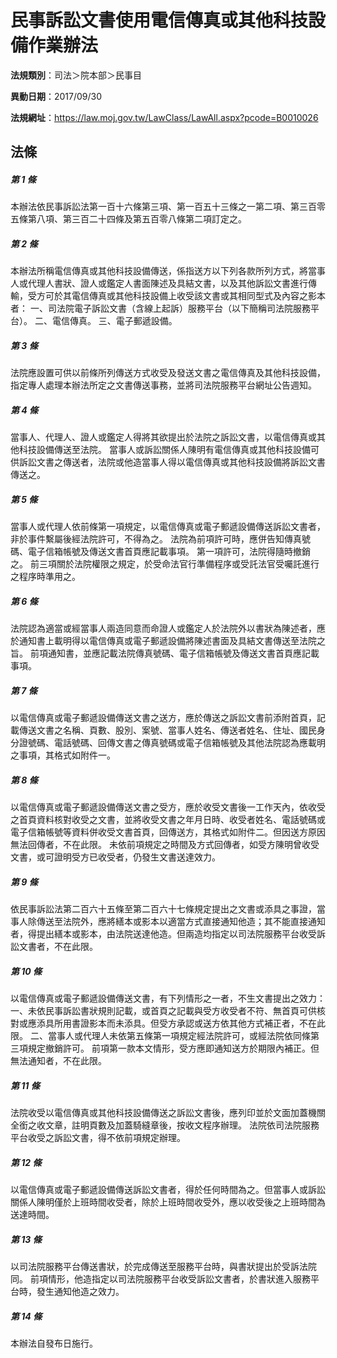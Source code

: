 # 民事訴訟文書使用電信傳真或其他科技設備作業辦法

**法規類別**：司法＞院本部＞民事目

**異動日期**：2017/09/30  

**法規網址**：https://law.moj.gov.tw/LawClass/LawAll.aspx?pcode=B0010026





## 法條
##### 第 1 條
本辦法依民事訴訟法第一百十六條第三項、第一百五十三條之一第二項、第三百零五條第八項、第三百二十四條及第五百零八條第二項訂定之。

##### 第 2 條
本辦法所稱電信傳真或其他科技設備傳送，係指送方以下列各款所列方式，將當事人或代理人書狀、證人或鑑定人書面陳述及具結文書，以及其他訴訟文書進行傳輸，受方可於其電信傳真或其他科技設備上收受該文書或其相同型式及內容之影本者：
一、司法院電子訴訟文書（含線上起訴）服務平台（以下簡稱司法院服務平台）。
二、電信傳真。
三、電子郵遞設備。

##### 第 3 條
法院應設置可供以前條所列傳送方式收受及發送文書之電信傳真及其他科技設備，指定專人處理本辦法所定之文書傳送事務，並將司法院服務平台網址公告週知。

##### 第 4 條
當事人、代理人、證人或鑑定人得將其欲提出於法院之訴訟文書，以電信傳真或其他科技設備傳送至法院。
當事人或訴訟關係人陳明有電信傳真或其他科技設備可供訴訟文書之傳送者，法院或他造當事人得以電信傳真或其他科技設備將訴訟文書傳送之。

##### 第 5 條
當事人或代理人依前條第一項規定，以電信傳真或電子郵遞設備傳送訴訟文書者，非於事件繫屬後經法院許可，不得為之。
法院為前項許可時，應併告知傳真號碼、電子信箱帳號及傳送文書首頁應記載事項。
第一項許可，法院得隨時撤銷之。
前三項關於法院權限之規定，於受命法官行準備程序或受託法官受囑託進行之程序時準用之。

##### 第 6 條
法院認為適當或經當事人兩造同意而命證人或鑑定人於法院外以書狀為陳述者，應於通知書上載明得以電信傳真或電子郵遞設備將陳述書面及具結文書傳送至法院之旨。
前項通知書，並應記載法院傳真號碼、電子信箱帳號及傳送文書首頁應記載事項。

##### 第 7 條
以電信傳真或電子郵遞設備傳送文書之送方，應於傳送之訴訟文書前添附首頁，記載傳送文書之名稱、頁數、股別、案號、當事人姓名、傳送者姓名、住址、國民身分證號碼、電話號碼、回傳文書之傳真號碼或電子信箱帳號及其他法院認為應載明之事項，其格式如附件一。

##### 第 8 條
以電信傳真或電子郵遞設備傳送文書之受方，應於收受文書後一工作天內，依收受之首頁資料核對收受之文書，並將收受文書之年月日時、收受者姓名、電話號碼或電子信箱帳號等資料併收受文書首頁，回傳送方，其格式如附件二。但因送方原因無法回傳者，不在此限。
未依前項規定之時間及方式回傳者，如受方陳明曾收受文書，或可證明受方已收受者，仍發生文書送達效力。

##### 第 9 條
依民事訴訟法第二百六十五條至第二百六十七條規定提出之文書或添具之事證，當事人除傳送至法院外，應將繕本或影本以適當方式直接通知他造；其不能直接通知者，得提出繕本或影本，由法院送達他造。但兩造均指定以司法院服務平台收受訴訟文書者，不在此限。

##### 第 10 條
以電信傳真或電子郵遞設備傳送文書，有下列情形之一者，不生文書提出之效力：
一、未依民事訴訟書狀規則記載，或首頁之記載與受方收受者不符、無首頁可供核對或應添具所用書證影本而未添具。但受方承認或送方依其他方式補正者，不在此限。
二、當事人或代理人未依第五條第一項規定經法院許可，或經法院依同條第三項規定撤銷許可。
前項第一款本文情形，受方應即通知送方於期限內補正。但無法通知者，不在此限。

##### 第 11 條
法院收受以電信傳真或其他科技設備傳送之訴訟文書後，應列印並於文面加蓋機關全銜之收文章，註明頁數及加蓋騎縫章後，按收文程序辦理。
法院依司法院服務平台收受之訴訟文書，得不依前項規定辦理。

##### 第 12 條
以電信傳真或電子郵遞設備傳送訴訟文書者，得於任何時間為之。但當事人或訴訟關係人陳明僅於上班時間收受者，除於上班時間收受外，應以收受後之上班時間為送達時間。

##### 第 13 條
以司法院服務平台傳送書狀，於完成傳送至服務平台時，與書狀提出於受訴法院同。
前項情形，他造指定以司法院服務平台收受訴訟文書者，於書狀進入服務平台時，發生通知他造之效力。

##### 第 14 條
本辦法自發布日施行。


